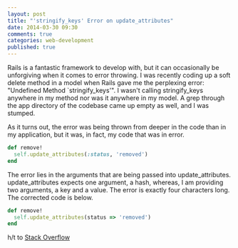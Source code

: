 ```yaml
---
layout: post
title: "'stringify_keys' Error on update_attributes"
date: 2014-03-30 09:30
comments: true
categories: web-development
published: true
---
```

Rails is a fantastic framework to develop with, but it can occasionally be unforgiving when it comes to error throwing. I was recently coding up a soft delete method in a model when Rails gave me the perplexing error: "Undefined Method `stringify_keys'". I wasn't calling stringify_keys anywhere in my method nor was it anywhere in my model. A grep through the app directory of the codebase came up empty as well, and I was stumped.

<!-- more -->

As it turns out, the error was being thrown from deeper in the code than in my application, but it was, in fact, my code that was in error.

``` ruby
def remove!
  self.update_attributes(:status, 'removed')
end
```

The error lies in the arguments that are being passed into update_attributes. update_attributes expects one argument, a hash, whereas, I am providing two arguments, a key and a value. The error is exactly four characters long. The corrected code is below.

``` ruby
def remove!
  self.update_attributes(status => 'removed')
end
```

h/t to [Stack Overflow](http://stackoverflow.com/questions/7542774/undefined-method-stringify-keys-when-calling-update-attributes)

